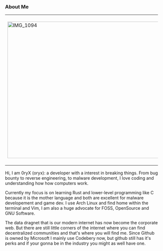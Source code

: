 ### About Me
<table>
  <tr>
    <td>
      <img src="https://media4.giphy.com/media/v1.Y2lkPTc5MGI3NjExbzZjdnRzNmRsOXU2cjZrZjl1aXR0Y245YWU2bXZyZmI3ejRmOHpkbSZlcD12MV9pbnRlcm5hbF9naWZfYnlfaWQmY3Q9Zw/eR7OEDQDyA7Cg/giphy.webp" alt="IMG_1094" width="800" height="450" />
    </td>
    <td>

<strong style="font-size: 45px;">𝑰𝒏𝒇𝒐𝑺𝒆𝒄 & 𝑪𝒐𝒅𝒊𝒏𝒈</strong>  
- 👾 Bug Hunter / Malware Analyst <br>
- 🦀 Low-Level Dev Using C / Rust <br>
- 🐃 GNU/FOSS & OpenSource <br>
- 🎮 Game Dev <br>
- 💻 Archivist & Blogger <br>
- 🏴 Anti-Authoritarian <br>
- 🚩 Anti-Fascist <br>
- 🏴‍☠️ #Anon4Life <br>
    </td>
  </tr>
</table>

Hi, I am 0ryX (oryx): a developer with a interest in breaking things. From bug bounty to reverse engineering, to malware development, I love coding and understanding how 
how computers work.

Currently my focus is on learning Rust and lower-level programming like C because it is the mother language and both are excellent for malware developement and game dev. 
I use Arch Linux and find home within the terminal and Vim, I am also a huge advocate for FOSS, OpenSource and GNU Software. 

The data dragnet that is our modern internet has now become the corporate web. But there are still little corners of the internet where you can find decentralized communities
and that's where you will find me. Since Github is owned by Microsoft I mainly use Codebery now, but github still has it's perks and if your gonna be in the industry you might
as well have one. 

